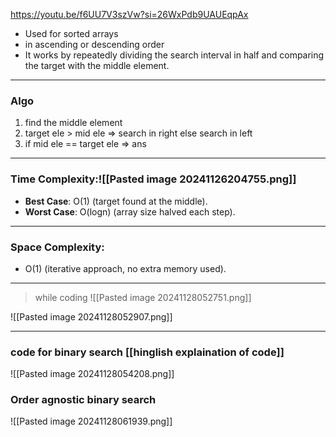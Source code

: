 https://youtu.be/f6UU7V3szVw?si=26WxPdb9UAUEqpAx

- Used for sorted arrays
- in ascending or descending order
- It works by repeatedly dividing the search interval in half and comparing the target with the middle element.
---

### Algo

1. find the middle element
2. target ele > mid ele => search in right else search in left
3. if mid ele == target ele => ans

---

### Time Complexity:![[Pasted image 20241126204755.png]]


- **Best Case**: O(1) (target found at the middle).
- **Worst Case**: O(log⁡n)   (array size halved each step).

----
### Space Complexity:

- O(1) (iterative approach, no extra memory used).

---
> while coding
![[Pasted image 20241128052751.png]]

![[Pasted image 20241128052907.png]]

---
### code for binary search [[hinglish explaination of code]]

![[Pasted image 20241128054208.png]]

### Order agnostic binary search

![[Pasted image 20241128061939.png]]





